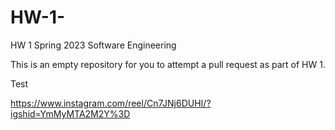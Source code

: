 # HW-1-

HW 1 Spring 2023 Software Engineering 

This is an empty repository for you to attempt a pull request as part of HW 1.

Test

https://www.instagram.com/reel/Cn7JNj6DUHI/?igshid=YmMyMTA2M2Y%3D
